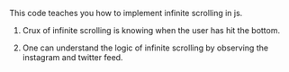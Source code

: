 This code teaches you how to implement infinite scrolling in js.

1. Crux of infinite scrolling is knowing when the user has hit the bottom.

2. One can understand the logic of infinite scrolling by observing the instagram and twitter feed.
